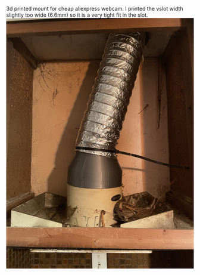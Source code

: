 3d printed mount for cheap aliexpress webcam.
I printed the vslot width slightly too wide (6.6mm) so it is a very tight fit in the slot.
![Sample output png](./installed.jpg)